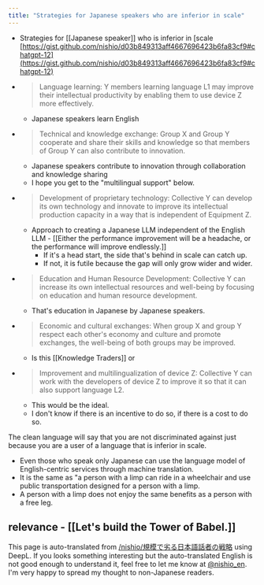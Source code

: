 ```yaml
---
title: "Strategies for Japanese speakers who are inferior in scale"
---
```


- Strategies for [[Japanese speaker]] who is inferior in [scale
[https://gist.github.com/nishio/d03b849313aff4667696423b6fa83cf9#chatgpt-12](https://gist.github.com/nishio/d03b849313aff4667696423b6fa83cf9#chatgpt-12)
- > Language learning: Y members learning language L1 may improve their intellectual productivity by enabling them to use device Z more effectively.
    - Japanese speakers learn English
- > Technical and knowledge exchange: Group X and Group Y cooperate and share their skills and knowledge so that members of Group Y can also contribute to innovation.
    - Japanese speakers contribute to innovation through collaboration and knowledge sharing
    - I hope you get to the "multilingual support" below.
- > Development of proprietary technology: Collective Y can develop its own technology and innovate to improve its intellectual production capacity in a way that is independent of Equipment Z.
    - Approach to creating a Japanese LLM independent of the English LLM
            - [[Either the performance improvement will be a headache, or the performance will improve endlessly.]]
        - If it's a head start, the side that's behind in scale can catch up.
        - If not, it is futile because the gap will only grow wider and wider.
- > Education and Human Resource Development: Collective Y can increase its own intellectual resources and well-being by focusing on education and human resource development.
    - That's education in Japanese by Japanese speakers.
- > Economic and cultural exchanges: When group X and group Y respect each other's economy and culture and promote exchanges, the well-being of both groups may be improved.
    - Is this [[Knowledge Traders]] or
- > Improvement and multilingualization of device Z: Collective Y can work with the developers of device Z to improve it so that it can also support language L2.
    - This would be the ideal.
    - I don't know if there is an incentive to do so, if there is a cost to do so.

The clean language will say that you are not discriminated against just because you are a user of a language that is inferior in scale.
- Even those who speak only Japanese can use the language model of English-centric services through machine translation.
- It is the same as "a person with a limp can ride in a wheelchair and use public transportation designed for a person with a limp.
- A person with a limp does not enjoy the same benefits as a person with a free leg.


relevance
    - [[Let's build the Tower of Babel.]]
---
This page is auto-translated from [/nishio/規模で劣る日本語話者の戦略](https://scrapbox.io/nishio/規模で劣る日本語話者の戦略) using DeepL. If you looks something interesting but the auto-translated English is not good enough to understand it, feel free to let me know at [@nishio_en](https://twitter.com/nishio_en). I'm very happy to spread my thought to non-Japanese readers.
